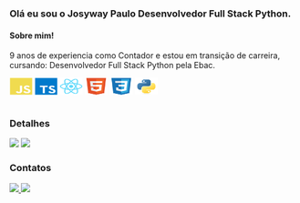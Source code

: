### Olá eu sou o Josyway Paulo Desenvolvedor Full Stack Python.

#### Sobre mim!
9 anos de experiencia como Contador e estou em transição de carreira, cursando: Desenvolvedor Full Stack Python pela Ebac.
<div style = "display: inline_block">
  <img align = "center" alt = "Rafa-Js" height = "30" width = "40" src = "https://raw.githubusercontent.com/devicons/devicon/master/icons/javascript/javascript-plain.svg">
  <img align = "center" alt = "Rafa-Ts" height = "30" width = "40" src = "https://raw.githubusercontent.com/devicons/devicon/master/icons/typescript/typescript-plain.svg">
  <img align = "center" alt = "Rafa-React" height = "30" width = "40" src = "https://raw.githubusercontent.com/devicons/devicon/master/icons/react/react-original.svg">
  <img align = "center" alt = "Rafa-HTML" height = "30" width = "40" src = "https://raw.githubusercontent.com/devicons/devicon/master/icons/html5/html5-original.svg" >
  <img align = "center" alt = "Rafa-CSS" height = "30" width = "40" src = "https://raw.githubusercontent.com/devicons/devicon/master/icons/css3/css3-original.svg">
  <img align = "center" alt = "Rafa-Python" height = "30" width = "40" src = "https://raw.githubusercontent.com/devicons/devicon/master/icons/python/python-original.svg">
 </div>​​


### Detalhes
<div>
  <img height="180em" src="https://github-readme-stats.vercel.app/api?username=Josyway&show_icons=true&theme=dracula&include_all_commits=true&count_private=true"/>
  <img height="180em" src="https://github-readme-stats.vercel.app/api/top-langs/?username=Josyway&layout=compact&langs_count=7&theme=dracula"/>
</div>

### Contatos
<div>
  <a href = "josywaypaulo@gmail.com"><img src = "https://img.shields.io/badge/-Gmail-%23333?style=for-the-badge&logo=gmail&logoColor=white" target = "_blank" ></ a >
  <a href = "https://www.linkedin.com/in/josyway-paulo" target = "_blank"><img src = "https://img.shields.io/badge/-LinkedIn-%230077B5?style=for-the-badge&logo=linkedin&logoColor=white" target = "_blank"></ a >
</div>

